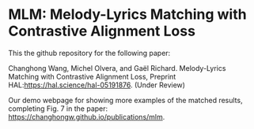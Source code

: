 # MLM: Melody-Lyrics Matching with Contrastive Alignment Loss

This the github repository for the following paper:

Changhong Wang, Michel Olvera, and Gaël Richard. Melody-Lyrics Matching with Contrastive Alignment Loss, Preprint HAL:https://hal.science/hal-05191876. (Under Review)

Our demo webpage for showing more examples of the matched results, completing Fig. 7 in the paper: https://changhongw.github.io/publications/mlm.

